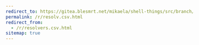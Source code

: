 ```yaml
---
redirect_to: https://gitea.blesmrt.net/mikaela/shell-things/src/branch/master/etc/resolv.csv
permalink: /r/resolv.csv.html
redirect_from:
  - /r/resolvers.csv.html
sitemap: true
---
```

